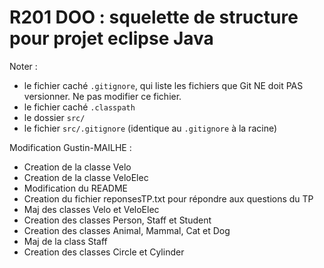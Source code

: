 # R201 DOO : squelette de structure pour projet eclipse Java

Noter :
- le fichier caché <code>.gitignore</code>, qui liste les fichiers que Git NE doit PAS versionner. 
Ne pas modifier ce fichier.
- le fichier caché <code>.classpath</code>
- le dossier <code>src/</code>
- le fichier <code>src/.gitignore</code> (identique au <code>.gitignore</code> à la racine)


Modification Gustin-MAILHE :
 - Creation de la classe Velo
 - Creation de la classe VeloElec
 - Modification du README
 - Creation du fichier reponsesTP.txt pour répondre aux questions du TP
 - Maj des classes Velo et VeloElec
 - Creation des classes Person, Staff et Student
 - Creation des classes Animal, Mammal, Cat et Dog
 - Maj de la class Staff
 - Creation des classes Circle et Cylinder